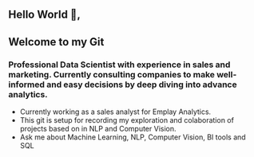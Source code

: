 

<!--heading-->
## Hello World 👋,
## Welcome to my Git 

### Professional Data Scientist with experience in sales and marketing. Currently consulting companies to make well-informed and easy decisions by deep diving into advance analytics.

* Currently working as a sales analyst for Emplay Analytics.
* This git is setup for recording my exploration and colaboration of projects based on in NLP and Computer Vision.
* Ask me about Machine Learning, NLP, Computer Vision, BI tools and SQL


